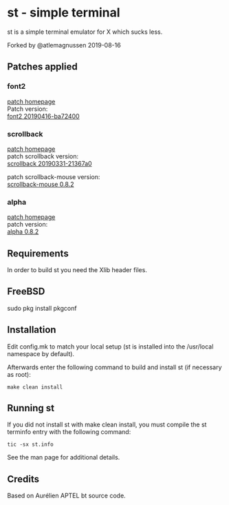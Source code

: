 # st - simple terminal
st is a simple terminal emulator for X which sucks less.  
  
Forked by @atlemagnussen 2019-08-16

## Patches applied
### font2
[patch homepage](https://st.suckless.org/patches/font2/)  
Patch version:  
[font2 20190416-ba72400](https://st.suckless.org/patches/font2/st-font2-20190416-ba72400.diff)

### scrollback
[patch homepage](https://st.suckless.org/patches/scrollback/)  
patch scrollback version:  
[scrollback 20190331-21367a0](https://st.suckless.org/patches/scrollback/st-scrollback-20190331-21367a0.diff)  

patch scrollback-mouse version:  
[scrollback-mouse 0.8.2](https://st.suckless.org/patches/scrollback/st-scrollback-mouse-0.8.2.diff)

### alpha
[patch homepage](https://st.suckless.org/patches/alpha/)  
patch version:  
[alpha 0.8.2](https://st.suckless.org/patches/alpha/st-alpha-0.8.2.diff)

Requirements
------------
In order to build st you need the Xlib header files.

FreeBSD
------------
sudo pkg install pkgconf

Installation
------------
Edit config.mk to match your local setup (st is installed into
the /usr/local namespace by default).

Afterwards enter the following command to build and install st (if
necessary as root):

    make clean install


Running st
----------
If you did not install st with make clean install, you must compile
the st terminfo entry with the following command:

    tic -sx st.info

See the man page for additional details.

Credits
-------
Based on Aurélien APTEL <aurelien dot aptel at gmail dot com> bt source code.

